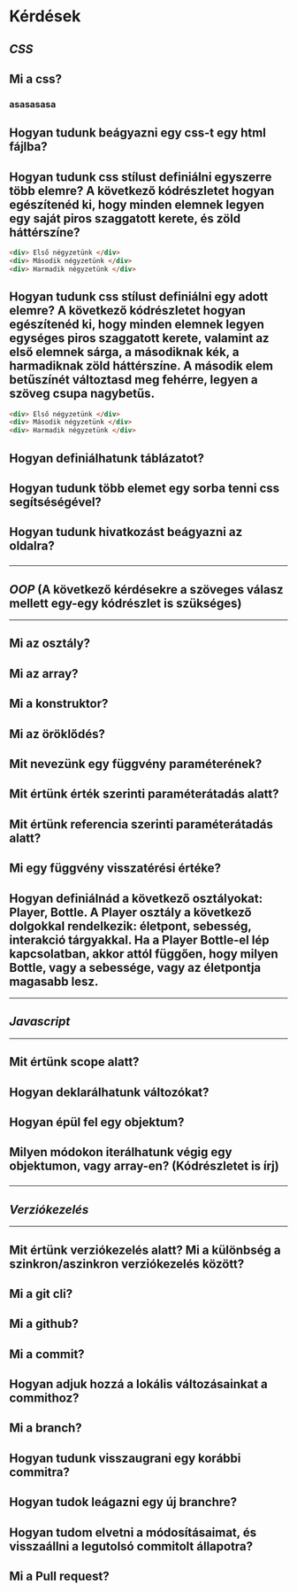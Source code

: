 # Kérdések
## **_CSS_**
## Mi a css?
### asasasasa
## Hogyan tudunk beágyazni egy css-t egy html fájlba?
###
## Hogyan tudunk css stílust definiálni egyszerre több elemre? A következő kódrészletet hogyan egészítenéd ki, hogy minden elemnek legyen egy saját piros szaggatott kerete, és zöld háttérszíne? 
```html 
<div> Első négyzetünk </div>
<div> Második négyzetünk </div>
<div> Harmadik négyzetünk </div>
```
## Hogyan tudunk css stílust definiálni egy adott elemre? A következő kódrészletet hogyan egészítenéd ki, hogy minden elemnek legyen egységes piros szaggatott kerete, valamint az első elemnek sárga, a másodiknak kék, a harmadiknak zöld háttérszíne. A második elem betűszínét változtasd meg fehérre, legyen a szöveg csupa nagybetűs.
```html 
<div> Első négyzetünk </div>
<div> Második négyzetünk </div>
<div> Harmadik négyzetünk </div>
```
## Hogyan definiálhatunk táblázatot?
###
## Hogyan tudunk több elemet egy sorba tenni css segítséségével?
###
## Hogyan tudunk hivatkozást beágyazni az oldalra?
###
---
## **_OOP_** (A következő kérdésekre a szöveges válasz mellett egy-egy kódrészlet is szükséges)
---
## Mi az osztály?
### 
## Mi az array?
###
## Mi a konstruktor?
###
## Mi az öröklődés?
###
## Mit nevezünk egy függvény paraméterének?
### 
## Mit értünk érték szerinti paraméterátadás alatt?
###
## Mit értünk referencia szerinti paraméterátadás alatt?
###
## Mi egy függvény visszatérési értéke?
###
## Hogyan definiálnád a következő osztályokat: Player, Bottle. A Player osztály a következő dolgokkal rendelkezik: életpont, sebesség, interakció tárgyakkal. Ha a Player Bottle-el lép kapcsolatban, akkor attól függően, hogy milyen Bottle, vagy a sebessége, vagy az életpontja magasabb lesz.

---
## **_Javascript_**
---
## Mit értünk scope alatt?
###
## Hogyan deklarálhatunk változókat?
###
## Hogyan épül fel egy objektum?
###
## Milyen módokon iterálhatunk végig egy objektumon, vagy array-en? (Kódrészletet is írj)
###

---
## **_Verziókezelés_**
---
## Mit értünk verziókezelés alatt? Mi a különbség a szinkron/aszinkron verziókezelés között?
###
## Mi a git cli?
###
## Mi a github?
###
## Mi a commit?
###
## Hogyan adjuk hozzá a lokális változásainkat a commithoz?
###
## Mi a branch?
###
## Hogyan tudunk visszaugrani egy korábbi commitra?
###
## Hogyan tudok leágazni egy új branchre?
###
## Hogyan tudom elvetni a módosításaimat, és visszaállni a legutolsó commitolt állapotra?
###
## Mi a Pull request?
###
